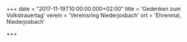 +++
date = "2017-11-19T10:00:00.000+02:00"
title = 'Gedenken zum Volkstrauertag'
verein = 'Vereinsring Niederjosbach'
ort = 'Ehrenmal, Niederjosbach'

+++

      